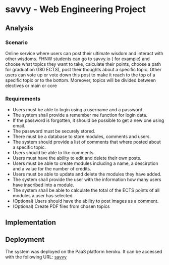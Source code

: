 # savvy - Web Engineering Project
## Analysis
### Scenario

Online service where users can post their ultimate wisdom and interact with other wisdoms. FHNW students can go to savvy.io ( for example) and choose what topics they want to take, calculate their points, choose a path for graduation (180 ECTS), post their thoughts about a specific topic. Other users can vote up or vote down this post to make it reach to the top of a specific topic or to the bottom. Moreover, topics will be divided between electives or main or core 

### Requirements

- Users must be able to login using a username and a password.
- The system shall provide a remember me function for login data.
- If the password is forgotten, it should be possible to get a new one using email.  
- The password must be securely stored.  
- There must be a database to store modules, comments and users.
- The system should provide a list of comments that where posted about a specific topic. 
- Users should be able to like comments.
- Users must have the ability to edit and delete their own posts.
- Users must be able to create modules including a name, a descirption and a value for the number of credits.
- Users must be able to update and delete the modules they have added.
- The system shall provide the user with the information how many users have inscribed into a module.
- The system shall be able to calculate the total of the ECTS points of all modules a user has selected.
- (Optional) Users should have the ability to post images as a comment.
- (Optional) Create PDF files from chosen topics
## Implementation
## Deployment
The system was deployed on the PaaS platform heroku. It can be accessed with the following URL:
[savvy](https://savvy-fhnw.herokuapp.com/)
